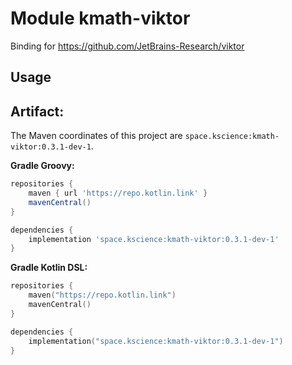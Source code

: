 # Module kmath-viktor

Binding for https://github.com/JetBrains-Research/viktor

## Usage

## Artifact:

The Maven coordinates of this project are `space.kscience:kmath-viktor:0.3.1-dev-1`.

**Gradle Groovy:**
```groovy
repositories {
    maven { url 'https://repo.kotlin.link' }
    mavenCentral()
}

dependencies {
    implementation 'space.kscience:kmath-viktor:0.3.1-dev-1'
}
```
**Gradle Kotlin DSL:**
```kotlin
repositories {
    maven("https://repo.kotlin.link")
    mavenCentral()
}

dependencies {
    implementation("space.kscience:kmath-viktor:0.3.1-dev-1")
}
```
